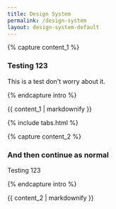 ```yaml
---
title: Design System
permalink: /design-system
layout: design-system-default
---
```

{% capture content_1 %}

### Testing 123

This is a test don't worry about it.

{% endcapture intro %}
<div class="cms">{{ content_1 | markdownify }}</div>

{% include tabs.html %}

{% capture content_2 %}

### And then continue as normal

Testing 123

{% endcapture intro %}
<div class="cms">{{ content_2 | markdownify }}</div>

